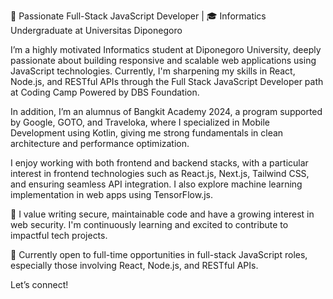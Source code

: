 🚀 Passionate Full-Stack JavaScript Developer | 🎓 Informatics Undergraduate at Universitas Diponegoro

I’m a highly motivated Informatics student at Diponegoro University, deeply passionate about building responsive and scalable web applications using JavaScript technologies. Currently, I'm sharpening my skills in React, Node.js, and RESTful APIs through the Full Stack JavaScript Developer path at Coding Camp Powered by DBS Foundation.

In addition, I’m an alumnus of Bangkit Academy 2024, a program supported by Google, GOTO, and Traveloka, where I specialized in Mobile Development using Kotlin, giving me strong fundamentals in clean architecture and performance optimization.

I enjoy working with both frontend and backend stacks, with a particular interest in frontend technologies such as React.js, Next.js, Tailwind CSS, and ensuring seamless API integration. I also explore machine learning implementation in web apps using TensorFlow.js.

🔐 I value writing secure, maintainable code and have a growing interest in web security. I'm continuously learning and excited to contribute to impactful tech projects.

💼 Currently open to full-time opportunities in full-stack JavaScript roles, especially those involving React, Node.js, and RESTful APIs.

Let’s connect!
